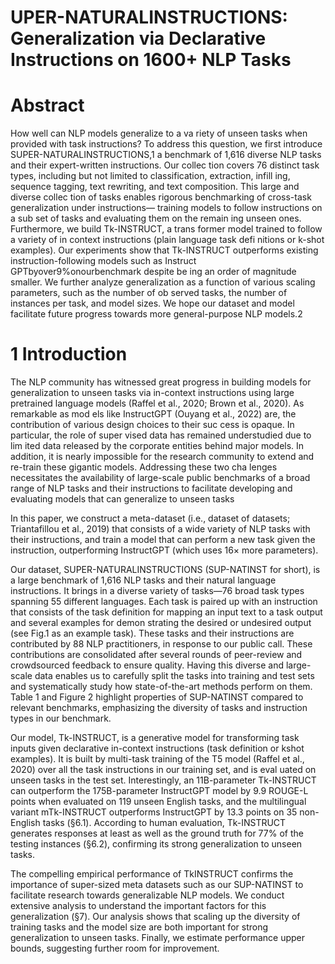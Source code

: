 # UPER-NATURALINSTRUCTIONS:  Generalization via Declarative Instructions on 1600+ NLP Tasks


# Abstract
 How well can NLP models generalize to a va
riety of unseen tasks when provided with task
 instructions? To address this question, we first
 introduce SUPER-NATURALINSTRUCTIONS,1
 a benchmark of 1,616 diverse NLP tasks and
 their expert-written instructions. Our collec
tion covers 76 distinct task types, including but
 not limited to classification, extraction, infill
ing, sequence tagging, text rewriting, and text
 composition. This large and diverse collec
tion of tasks enables rigorous benchmarking of
 cross-task generalization under instructions—
 training models to follow instructions on a sub
set of tasks and evaluating them on the remain
ing unseen ones.
 Furthermore, we build Tk-INSTRUCT, a trans
former model trained to follow a variety of in
context instructions (plain language task defi
nitions or k-shot examples). Our experiments
 show that Tk-INSTRUCT outperforms existing
 instruction-following models such as Instruct
GPTbyover9%onourbenchmark despite be
ing an order of magnitude smaller. We further
 analyze generalization as a function of various
 scaling parameters, such as the number of ob
served tasks, the number of instances per task,
 and model sizes. We hope our dataset and
 model facilitate future progress towards more
 general-purpose NLP models.2
 
 
 
 # 1 Introduction
The NLP community has witnessed great progress
 in building models for generalization to unseen
 tasks via in-context instructions using
 large pretrained language models (Raffel et al.,
 2020; Brown et al., 2020). As remarkable as mod
els like InstructGPT (Ouyang et al., 2022) are, the
 contribution of various design choices to their suc
cess is opaque. In particular, the role of super
vised data has remained understudied due to lim
ited data released by the corporate entities behind
 major models. In addition, it is nearly impossible
 for the research community to extend and re-train
 these gigantic models. Addressing these two cha
 lenges necessitates the availability of large-scale
public benchmarks of a broad range of NLP tasks
and their instructions to facilitate developing and
evaluating models that can generalize to unseen
tasks
 
 
 In this paper, we construct a meta-dataset (i.e.,
dataset of datasets; Triantafillou et al., 2019) that
consists of a wide variety of NLP tasks with their
instructions, and train a model that can perform
a new task given the instruction, outperforming
InstructGPT (which uses 16× more parameters).

Our dataset, SUPER-NATURALINSTRUCTIONS
(SUP-NATINST for short), is a large benchmark of
1,616 NLP tasks and their natural language instructions. It brings in a diverse variety of tasks—76
broad task types spanning 55 different languages.
Each task is paired up with an instruction that consists of the task definition for mapping an input text
to a task output and several examples for demon
strating the desired or undesired output (see Fig.1
as an example task). These tasks and their instructions are contributed by 88 NLP practitioners, in
response to our public call. These contributions are
consolidated after several rounds of peer-review
and crowdsourced feedback to ensure quality. Having this diverse and large-scale data enables us
to carefully split the tasks into training and test
sets and systematically study how state-of-the-art
methods perform on them. Table 1 and Figure 2
highlight properties of SUP-NATINST compared to
relevant benchmarks, emphasizing the diversity of
tasks and instruction types in our benchmark.


Our model, Tk-INSTRUCT, is a generative
model for transforming task inputs given declarative in-context instructions (task definition or kshot examples). It is built by multi-task training
of the T5 model (Raffel et al., 2020) over all the
task instructions in our training set, and is eval
uated on unseen tasks in the test set. Interestingly, an 11B-parameter Tk-INSTRUCT can outperform the 175B-parameter InstructGPT model
by 9.9 ROUGE-L points when evaluated on 119
unseen English tasks, and the multilingual variant
mTk-INSTRUCT outperforms InstructGPT by 13.3
points on 35 non-English tasks (§6.1). According
to human evaluation, Tk-INSTRUCT generates responses at least as well as the ground truth for 77%
of the testing instances (§6.2), confirming its strong
generalization to unseen tasks.


The compelling empirical performance of TkINSTRUCT confirms the importance of super-sized
meta datasets such as our SUP-NATINST to facilitate research towards generalizable NLP models.
We conduct extensive analysis to understand the
important factors for this generalization (§7). Our
analysis shows that scaling up the diversity of training tasks and the model size are both important
for strong generalization to unseen tasks. Finally,
we estimate performance upper bounds, suggesting
further room for improvement.


 
 
 
 
 

